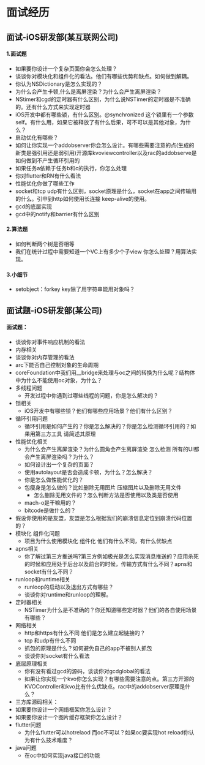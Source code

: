 # 面试经历

## 面试-iOS研发部(某互联网公司)

#### 1.面试题
* 如果要你设计一个复杂页面你会怎么处理？
* 谈谈你对模块化和组件化的看法。他们有哪些优势和缺点。如何做到解耦。
* 你认为NSDictionary是怎么实现的？
* 为什么会产生卡顿,什么是离屏渲染？为什么会产生离屏渲染？
* NStimer和cgd的定时器有什么区别，为什么说NSTimer的定时器是不准确的。还有什么方式来实现定时器
* iOS开发中都有哪些锁，有什么区别。@synchronized
这个锁里有一个参数self。有什么用，如果它被释放了有什么后果，可不可以是其他对象，为什么？
* 启动优化有哪些？
* 如何让你实现一个addobserver你会怎么设计。有哪些需要注意的点(生成的新类是强引用还是弱引用)开源库kvoviewcontroller以及rac的addobserve是如何做到不产生循环引用的
* 如果任务a依赖于任务b和c的执行，你怎么处理
* 你对flutter和RN有什么看法
* 性能优化你做了哪些工作
* socket和tcp udp有什么区别，socket原理是什么，socket在app之间传输用的什么。引申到http如何使用长连接 keep-alive的使用。
* gcd的底层实现
* gcd中的notify和barrier有什么区别

#### 2.算法题
* 如何判断两个树是否相等
* 我们在统计过程中需要知道一个VC上有多少个子view 你怎么处理？用算法实现。

#### 3.小细节
  * setobject：forkey key除了用字符串能用对象吗？

## 面试题-iOS研发部(某公司)
#### 面试题：
* 谈谈你对事件响应机制的看法
* 内存相关
 * 谈谈你对内存管理的看法
 * arc下能否自己控制对象的生命周期
 * coreFoundation中我们用__bridge来处理与oc之间的转换为什么呢？结构体中为什么不能使用oc对象，为什么？
* 多线程问题
  * 开发过程中你遇到过哪些线程的问题，你是怎么解决的？
* 锁相关 
   * iOS开发中有哪些锁？他们有哪些应用场景？他们有什么区别？
* 循环引用问题
   *  循环引用是如何产生的？你是怎么解决的？你是怎么检测循环引用的？如果用第三方工具 请简述其原理
* 性能优化相关
   *  为什么会产生离屏渲染？为什么圆角会产生离屏渲染 怎么检测 所有的UI都会产生离屏渲染吗？为什么？
   *  如何设计出一个复杂的页面？
   *  使用autolayout是否会造成卡顿，为什么？怎么解决？
   *  你是怎么做性能优化的？
   *  包瘦身是怎么做的？比如删除无用图片 压缩图片以及删除无用文件
      * 怎么删除无用文件的？怎么判断方法是否使用以及类是否使用    
   * mach-o是干嘛用的？
   * bitcode是做什么的？
 * 假设你使用的是友盟，友盟是怎么根据我们的崩溃信息定位到崩溃代码位置的？
*  模块化 组件化问题
   * 项目为什么使用模块化 组件化 他们有什么不同，有什么优缺点
* apns相关
   * 你了解过第三方推送吗?第三方例如极光是怎么实现消息推送的？应用杀死的时候和应用处于后台以及前台的时候，传输方式有什么不同？apns和socket有什么不同？
* runloop和runtime相关
   * runloop的启动以及退出方式有哪些？
   * 谈谈你对runtime和runloop的理解。
* 定时器相关
   *  NSTimer为什么是不准确的？你还知道哪些定时器？他们的各自使用场景有哪些？
* 网络相关
  * http和https有什么不同 他们是怎么建立起链接的？
  * tcp 和udp有什么不同
  * 抓包的原理是什么？如何避免自己的app不被别人抓包
  * 谈谈你对socket有什么看法
* 底层原理相关
  * 你有没有看过gcd的源码，谈谈你对gcdglobal的看法
  * 如果让你实现一个kvo你怎么实现？有哪些需要注意的点。第三方开源的KVOController和kvo比有什么优缺点。rac中的addobserver原理是什么？
* 三方库源码相关：
 * 如果要你设计一个网络框架你怎么设计？
 * 如果要你设计一个图片缓存框架你怎么设计？
* flutter问题
  * 为什么flutter可以hotrelaod 而oc不可以？如果oc要实现hot reload你认为有什么技术难度？
*  java问题
    * 在oc中如何实现java接口的功能


